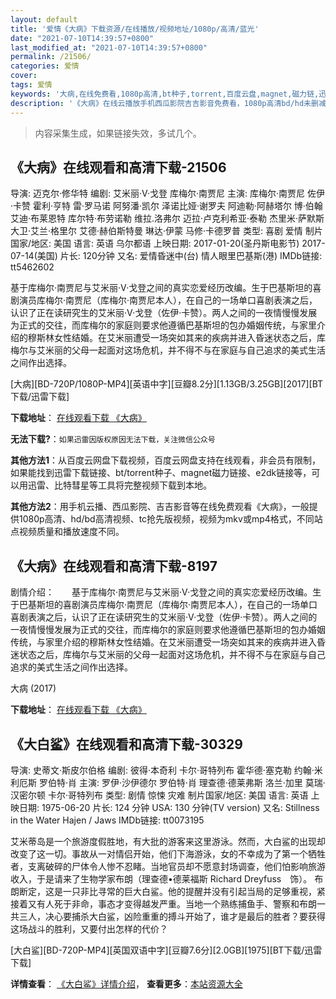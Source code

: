 ```yaml
---
layout: default
title: '爱情《大病》下载资源/在线播放/视频地址/1080p/高清/蓝光'
date: "2021-07-10T14:39:57+0800"
last_modified_at: "2021-07-10T14:39:57+0800"
permalink: /21506/
categories: 爱情
cover:
tags: 爱情
keywords: '大病,在线免费看,1080p高清,bt种子,torrent,百度云盘,magnet,磁力链,迅雷下载资源'
description: '《大病》在线云播放手机西瓜影院吉吉影音免费看，1080p高清bd/hd未删减完整版和tc抢先枪版，mkv/mp4格式，附带bt/torrent种子、magnet/磁力链、百度云盘、网盘资源迅雷下载链接'
---
```


>内容采集生成，如果链接失效，多试几个。


## 《大病》在线观看和高清下载-21506

导演: 迈克尔·修华特 编剧: 艾米丽·V·戈登 库梅尔·南贾尼 主演: 库梅尔·南贾尼 佐伊·卡赞 霍利·亨特 雷·罗马诺 阿努潘·凯尔 泽诺比娅·谢罗夫 阿迪勒·阿赫塔尔 博·伯翰 艾迪·布莱恩特 库尔特·布劳诺勒 维拉.洛弗尔 迈拉·卢克利希亚·泰勒 杰里米·萨默斯 大卫·艾兰·格里尔 艾德·赫伯斯特曼 琳达·伊蒙 马修·卡德罗普 类型: 喜剧 爱情 制片国家/地区: 美国 语言: 英语 乌尔都语 上映日期: 2017-01-20(圣丹斯电影节) 2017-07-14(美国) 片长: 120分钟 又名: 爱情昏迷中(台) 情人眼里巴基斯(港) IMDb链接: tt5462602

基于库梅尔·南贾尼与艾米丽·V·戈登之间的真实恋爱经历改编。生于巴基斯坦的喜剧演员库梅尔·南贾尼（库梅尔·南贾尼本人），在自己的一场单口喜剧表演之后，认识了正在读研究生的艾米丽·V·戈登（佐伊·卡赞）。两人之间的一夜情慢慢发展为正式的交往，而库梅尔的家庭则要求他遵循巴基斯坦的包办婚姻传统，与家里介绍的穆斯林女性结婚。在艾米丽遭受一场突如其来的疾病并进入昏迷状态之后，库梅尔与艾米丽的父母一起面对这场危机，并不得不与在家庭与自己追求的美式生活之间作出选择。


[大病][BD-720P/1080P-MP4][英语中字][豆瓣8.2分][1.13GB/3.25GB][2017][BT下载/迅雷下载]

**下载地址**： [在线观看下载 《大病》](https://www.btdx8.com/torrent/qb_2017.html) 


**无法下载?**：`如果迅雷因版权原因无法下载，关注微信公众号 `

**其他方法1**：从百度云网盘下载视频，百度云网盘支持在线观看，非会员有限制，如果能找到迅雷下载链接、bt/torrent种子、magnet磁力链接、e2dk链接等，可以用迅雷、比特彗星等工具将完整视频下载到本地。

**其他方法2**：用手机云播、西瓜影院、吉吉影音等在线免费观看《大病》，一般提供1080p高清、hd/bd高清视频、tc抢先版视频，视频为mkv或mp4格式，不同站点视频质量和播放速度不同。


## 《大病》在线观看和高清下载-8197

剧情介绍：　　基于库梅尔·南贾尼与艾米丽·V·戈登之间的真实恋爱经历改编。生于巴基斯坦的喜剧演员库梅尔·南贾尼（库梅尔·南贾尼本人），在自己的一场单口喜剧表演之后，认识了正在读研究生的艾米丽·V·戈登（佐伊·卡赞）。两人之间的一夜情慢慢发展为正式的交往，而库梅尔的家庭则要求他遵循巴基斯坦的包办婚姻传统，与家里介绍的穆斯林女性结婚。在艾米丽遭受一场突如其来的疾病并进入昏迷状态之后，库梅尔与艾米丽的父母一起面对这场危机，并不得不与在家庭与自己追求的美式生活之间作出选择。


大病 (2017)

**下载地址**： [在线观看下载 《大病》](https://www.btbtdy.me/btdy/dy11427.html) 


## 《大白鲨》在线观看和高清下载-30329

导演: 史蒂文·斯皮尔伯格 编剧: 彼得·本奇利 卡尔·哥特列布 霍华德·塞克勒 约翰·米利厄斯 罗伯特·肖 主演: 罗伊·沙伊德尔 罗伯特·肖 理查德·德莱弗斯 洛兰·加里 莫瑞·汉密尔顿 卡尔·哥特列布 类型: 剧情 惊悚 灾难 制片国家/地区: 美国 语言: 英语 上映日期: 1975-06-20 片长: 124 分钟 USA: 130 分钟(TV version) 又名: Stillness in the Water Hajen / Jaws IMDb链接: tt0073195

艾米蒂岛是一个旅游度假胜地，有大批的游客来这里游泳。然而，大白鲨的出现却改变了这一切。事故从一对情侣开始，他们下海游泳，女的不幸成为了第一个牺牲者，支离破碎的尸体令人惨不忍睹。当地官员却不愿意封场调查，他们怕影响旅游收入，于是请来了生物学家布朗（理查德•德莱福斯 Richard Dreyfuss　饰）。 布朗断定，这是一只非比寻常的巨大白鲨。他的提醒并没有引起当局的足够重视，紧接着又有人死于非命，事态才变得越发严重。当地一个熟练捕鱼手、警察和布朗一共三人，决心要捕杀大白鲨，凶险重重的搏斗开始了，谁才是最后的胜者？要获得这场战斗的胜利，又要付出怎样的代价？


[大白鲨][BD-720P-MP4][英国双语中字][豆瓣7.6分][2.0GB][1975][BT下载/迅雷下载]

**详情查看**： [《大白鲨》详情介绍](/movie/30329/)， **查看更多**：[本站资源大全](/movie/t/all/)

